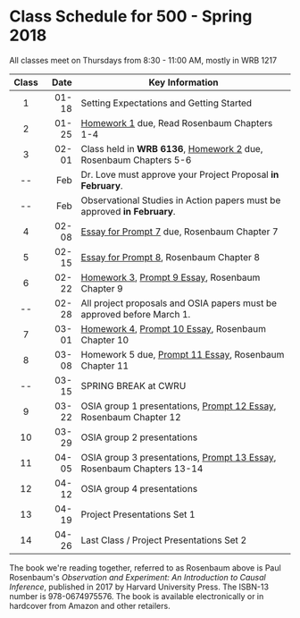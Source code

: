 # Class Schedule for 500 - Spring 2018

All classes meet on Thursdays from 8:30 - 11:00 AM, mostly in WRB 1217

Class | Date | Key Information
:---: | -----------: | ----------------------------------------------------------------------------------------------
1 | 01-18 | Setting Expectations and Getting Started
2 | 01-25 | [Homework 1](https://github.com/THOMASELOVE/500-2018/tree/master/assignments/homework1) due, Read Rosenbaum Chapters 1-4
3 | 02-01 | Class held in **WRB 6136**, [Homework 2](https://github.com/THOMASELOVE/500-2018/tree/master/assignments/homework2) due, Rosenbaum Chapters 5-6
-- | Feb | Dr. Love must approve your Project Proposal **in February**. 
-- | Feb | Observational Studies in Action papers must be approved **in February**. 
4 | 02-08 | [Essay for Prompt 7](https://github.com/THOMASELOVE/500-2018/blob/master/assignments/essayprompts.md#prompt-for-chapter-7-elaborate-theories-due-before-class-4) due, Rosenbaum Chapter 7
5 | 02-15 | [Essay for Prompt 8](https://github.com/THOMASELOVE/500-2018/blob/master/assignments/essayprompts.md#prompt-for-chapter-8-quasi-experimental-devices-due-before-class-5), Rosenbaum Chapter 8
6 | 02-22 | [Homework 3](https://github.com/THOMASELOVE/500-2018/tree/master/assignments/homework3), [Prompt 9 Essay](https://github.com/THOMASELOVE/500-2018/blob/master/assignments/essayprompts.md#prompt-for-chapter-9-sensitivity-to-bias-due-before-class-6), Rosenbaum Chapter 9
-- | 02-28 | All project proposals and OSIA papers must be approved before March 1.
7 | 03-01 | [Homework 4](https://github.com/THOMASELOVE/500-2018/tree/master/assignments/homework4), [Prompt 10 Essay](https://github.com/THOMASELOVE/500-2018/blob/master/assignments/essayprompts.md#prompt-for-chapter-10-design-sensitivity-due-before-class-7), Rosenbaum Chapter 10
8 | 03-08 | Homework 5 due, [Prompt 11 Essay](https://github.com/THOMASELOVE/500-2018/blob/master/assignments/essayprompts.md#prompt-for-chapter-11-matching-techniques-due-before-class-8), Rosenbaum Chapter 11
-- | 03-15 | SPRING BREAK at CWRU
9 | 03-22 | OSIA group 1 presentations, [Prompt 12 Essay](https://github.com/THOMASELOVE/500-2018/blob/master/assignments/essayprompts.md#prompt-for-chapter-12-biases-from-general-dispositions-due-before-class-9), Rosenbaum Chapter 12
10 | 03-29 | OSIA group 2 presentations
11 | 04-05 | OSIA group 3 presentations, [Prompt 13 Essay](https://github.com/THOMASELOVE/500-2018/blob/master/assignments/essayprompts.md#prompt-for-chapter-13-instruments-due-before-class-11), Rosenbaum Chapters 13-14
12 | 04-12 | OSIA group 4 presentations
13 | 04-19 | Project Presentations Set 1
14 | 04-26 | Last Class / Project Presentations Set 2

The book we're reading together, referred to as Rosenbaum above is Paul Rosenbaum's *Observation and Experiment: An Introduction to Causal Inference*, published in 2017 by Harvard University Press. The ISBN-13 number is 978-0674975576. The book is available electronically or in hardcover from Amazon and other retailers.
